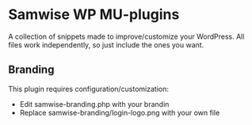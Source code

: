 # Samwise WP MU-plugins

A collection of snippets made to improve/customize your WordPress.
All files work independently, so just include the ones you want.


## Branding

This plugin requires configuration/customization:

* Edit samwise-branding.php with your brandin
* Replace samwise-branding/login-logo.png with your own file


